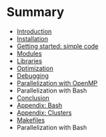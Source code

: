 # Summary

* [Introduction](README.md)
* [Installation](chapter1.md)
* [Getting started: simple code](chapter2.md)
* [Modules](chapter3.md)
* [Libraries](chapter6.md)
* [Optimization](chapter9.md)
* [Debugging](chapter8.md)
* [Parallelization with OpenMP](chapter4.md)
* Parallelization with Bash
* [Conclusion](chapter5.md)
* [Appendix: Bash](chapter10.md)
* [Appendix: Clusters](chapter7.md)
* [Makefiles](makefiles.md)
* Parallelization with Bash

